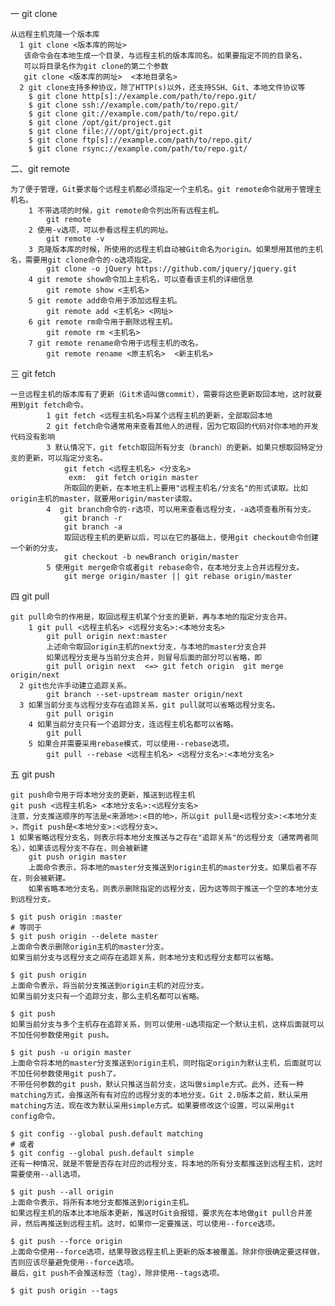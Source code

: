 一 git clone

	从远程主机克隆一个版本库
	  1 git clone <版本库的网址>
	   该命令会在本地生成一个目录，与远程主机的版本库同名。如果要指定不同的目录名，
	   可以将目录名作为git clone的第二个参数
	   git clone <版本库的网址>  <本地目录名>
	  2 git clone支持多种协议，除了HTTP(s)以外，还支持SSH、Git、本地文件协议等
	    $ git clone http[s]://example.com/path/to/repo.git/
	    $ git clone ssh://example.com/path/to/repo.git/
	    $ git clone git://example.com/path/to/repo.git/
	    $ git clone /opt/git/project.git
	    $ git clone file:///opt/git/project.git
	    $ git clone ftp[s]://example.com/path/to/repo.git/
	    $ git clone rsync://example.com/path/to/repo.git/

二、git remote


	为了便于管理，Git要求每个远程主机都必须指定一个主机名。git remote命令就用于管理主机名。
		1 不带选项的时候，git remote命令列出所有远程主机。
			git remote
		2 使用-v选项，可以参看远程主机的网址。
			git remote -v
		3 克隆版本库的时候，所使用的远程主机自动被Git命名为origin。如果想用其他的主机名，需要用git clone命令的-o选项指定。
			git clone -o jQuery https://github.com/jquery/jquery.git
		4 git remote show命令加上主机名，可以查看该主机的详细信息
			git remote show <主机名>
		5 git remote add命令用于添加远程主机。
			git remote add <主机名> <网址>
		6 git remote rm命令用于删除远程主机。
			git remote rm <主机名>
		7 git remote rename命令用于远程主机的改名。
			git remote rename <原主机名>  <新主机名>

三 git fetch


	一旦远程主机的版本库有了更新（Git术语叫做commit），需要将这些更新取回本地，这时就要用到git fetch命令。
			1 git fetch <远程主机名>将某个远程主机的更新，全部取回本地
			2 git fetch命令通常用来查看其他人的进程，因为它取回的代码对你本地的开发代码没有影响
		    3 默认情况下，git fetch取回所有分支（branch）的更新。如果只想取回特定分支的更新，可以指定分支名。
				git fetch <远程主机名> <分支名>
				 exm:  git fetch origin master
				所取回的更新，在本地主机上要用"远程主机名/分支名"的形式读取。比如origin主机的master，就要用origin/master读取。
			4  git branch命令的-r选项，可以用来查看远程分支，-a选项查看所有分支。
				git branch -r
				git branch -a
				取回远程主机的更新以后，可以在它的基础上，使用git checkout命令创建一个新的分支。
				git checkout -b newBranch origin/master
			5 使用git merge命令或者git rebase命令，在本地分支上合并远程分支。
				git merge origin/master || git rebase origin/master

四 git pull


	git pull命令的作用是，取回远程主机某个分支的更新，再与本地的指定分支合并。
		1 git pull <远程主机名> <远程分支名>:<本地分支名>
			git pull origin next:master
			上述命令取回origin主机的next分支，与本地的master分支合并
			如果远程分支是与当前分支合并，则冒号后面的部分可以省略，即
			git pull origin next  <=> git fetch origin  git merge origin/next
	  2 git也允许手动建立追踪关系。
			git branch --set-upstream master origin/next
	  3 如果当前分支与远程分支存在追踪关系，git pull就可以省略远程分支名。
			git pull origin
		4 如果当前分支只有一个追踪分支，连远程主机名都可以省略。
			git pull
		5 如果合并需要采用rebase模式，可以使用--rebase选项。
			git pull --rebase <远程主机名> <远程分支名>:<本地分支名>

五 git push


	git push命令用于将本地分支的更新，推送到远程主机
	git push <远程主机名> <本地分支名>:<远程分支名>
	注意，分支推送顺序的写法是<来源地>:<目的地>，所以git pull是<远程分支>:<本地分支>，而git push是<本地分支>:<远程分支>。
	1 如果省略远程分支名，则表示将本地分支推送与之存在"追踪关系"的远程分支（通常两者同名），如果该远程分支不存在，则会被新建
		git push origin master
		上面命令表示，将本地的master分支推送到origin主机的master分支。如果后者不存在，则会被新建。
		如果省略本地分支名，则表示删除指定的远程分支，因为这等同于推送一个空的本地分支到远程分支。

	$ git push origin :master
	# 等同于
	$ git push origin --delete master
	上面命令表示删除origin主机的master分支。
	如果当前分支与远程分支之间存在追踪关系，则本地分支和远程分支都可以省略。

	$ git push origin
	上面命令表示，将当前分支推送到origin主机的对应分支。
	如果当前分支只有一个追踪分支，那么主机名都可以省略。

	$ git push
	如果当前分支与多个主机存在追踪关系，则可以使用-u选项指定一个默认主机，这样后面就可以不加任何参数使用git push。

	$ git push -u origin master
	上面命令将本地的master分支推送到origin主机，同时指定origin为默认主机，后面就可以不加任何参数使用git push了。
	不带任何参数的git push，默认只推送当前分支，这叫做simple方式。此外，还有一种matching方式，会推送所有有对应的远程分支的本地分支。Git 2.0版本之前，默认采用matching方法，现在改为默认采用simple方式。如果要修改这个设置，可以采用git config命令。

	$ git config --global push.default matching
	# 或者
	$ git config --global push.default simple
	还有一种情况，就是不管是否存在对应的远程分支，将本地的所有分支都推送到远程主机，这时需要使用--all选项。

	$ git push --all origin
	上面命令表示，将所有本地分支都推送到origin主机。
	如果远程主机的版本比本地版本更新，推送时Git会报错，要求先在本地做git pull合并差异，然后再推送到远程主机。这时，如果你一定要推送，可以使用--force选项。

	$ git push --force origin
	上面命令使用--force选项，结果导致远程主机上更新的版本被覆盖。除非你很确定要这样做，否则应该尽量避免使用--force选项。
	最后，git push不会推送标签（tag），除非使用--tags选项。

	$ git push origin --tags
